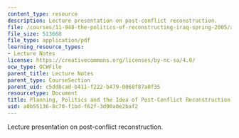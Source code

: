 ```yaml
---
content_type: resource
description: Lecture presentation on post-conflict reconstruction.
file: /courses/11-948-the-politics-of-reconstructing-iraq-spring-2005/a0b551368c70f1bdf62f3d90a0e2baf2_lect2.pdf
file_size: 513668
file_type: application/pdf
learning_resource_types:
- Lecture Notes
license: https://creativecommons.org/licenses/by-nc-sa/4.0/
ocw_type: OCWFile
parent_title: Lecture Notes
parent_type: CourseSection
parent_uid: c5dd8cad-b411-f222-b479-0068f87a0f35
resourcetype: Document
title: Planning, Politics and the Idea of Post-Conflict Reconstruction
uid: a0b55136-8c70-f1bd-f62f-3d90a0e2baf2
---
```

Lecture presentation on post-conflict reconstruction.